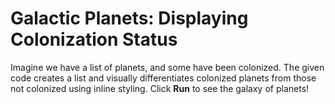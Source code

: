 # Galactic Planets: Displaying Colonization Status

Imagine we have a list of planets, and some have been colonized. The given code creates a list and visually differentiates colonized planets from those not colonized using inline styling. Click **Run** to see the galaxy of planets!